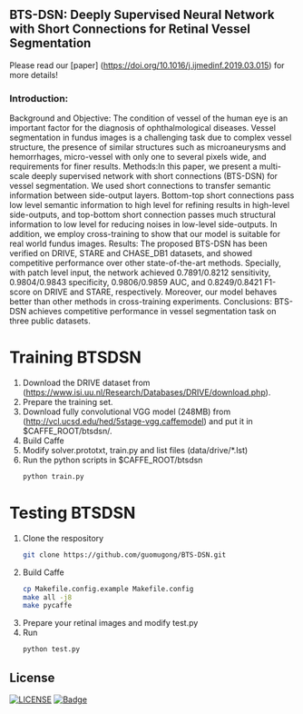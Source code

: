 ## BTS-DSN: Deeply Supervised Neural Network with Short Connections for Retinal Vessel Segmentation
Please read our [paper] (https://doi.org/10.1016/j.ijmedinf.2019.03.015) for more details!
### Introduction:
Background and Objective: The condition of vessel of the human eye is an important factor for the diagnosis of ophthalmological diseases. Vessel segmentation in fundus images is a challenging task due to complex vessel structure, the presence of similar structures such as microaneurysms and hemorrhages, micro-vessel with only one to several pixels wide, and requirements for finer results.
Methods:In this paper, we present a multi-scale deeply supervised network with short connections (BTS-DSN) for vessel segmentation. We used short connections to transfer semantic information between side-output layers. Bottom-top short connections pass low level semantic information to high level for refining results in high-level side-outputs, and top-bottom short connection passes much structural information to low level for reducing noises in low-level side-outputs. In addition, we employ cross-training to show that our model is suitable for real world fundus images.
Results: The proposed BTS-DSN has been verified on DRIVE, STARE and CHASE_DB1 datasets, and showed competitive performance over other state-of-the-art methods. Specially, with patch level input, the network achieved 0.7891/0.8212 sensitivity, 0.9804/0.9843 specificity, 0.9806/0.9859 AUC, and 0.8249/0.8421 F1-score on DRIVE and STARE, respectively. Moreover, our model behaves better than other methods in cross-training experiments.
Conclusions: BTS-DSN achieves competitive performance in vessel segmentation task on three public datasets.

# Training BTSDSN
1. Download the DRIVE dataset from (https://www.isi.uu.nl/Research/Databases/DRIVE/download.php).
2. Prepare the training set.
3. Download fully convolutional VGG model (248MB) from (http://vcl.ucsd.edu/hed/5stage-vgg.caffemodel) and put it in $CAFFE_ROOT/btsdsn/.	
4. Build Caffe
5. Modify solver.prototxt, train.py and list files (data/drive/*.lst)
6. Run the python scripts in $CAFFE_ROOT/btsdsn
	```bash
	python train.py
	```
# Testing BTSDSN
1. Clone the respository
	```bash
	git clone https://github.com/guomugong/BTS-DSN.git
	```
2. Build Caffe
	```bash
	cp Makefile.config.example Makefile.config
	make all -j8
	make pycaffe
	```
3. Prepare your retinal images and modify test.py
4. Run
	```bash
	python test.py
	```
## License
[![LICENSE](https://img.shields.io/badge/license-Anti%20996-blue.svg)](https://github.com/996icu/996.ICU/blob/master/LICENSE)
[![Badge](https://img.shields.io/badge/link-996.icu-red.svg)](https://996.icu/#/zh_CN)
